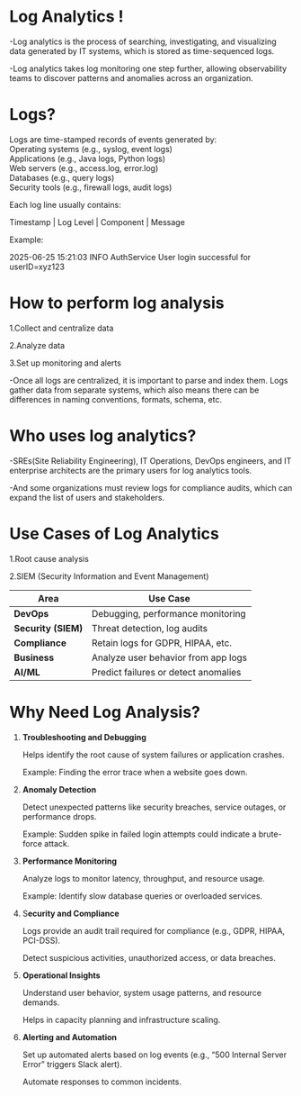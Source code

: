 # Log Analytics !

-Log analytics is the process of searching, investigating, and visualizing data generated by IT systems, which is stored as time-sequenced logs. 

-Log analytics takes log monitoring one step further, allowing observability teams to discover patterns and anomalies across an organization. 

# Logs?
Logs are time-stamped records of events generated by:   
   Operating systems (e.g., syslog, event logs)   
   Applications (e.g., Java logs, Python logs)      
   Web servers (e.g., access.log, error.log)      
   Databases (e.g., query logs)      
   Security tools (e.g., firewall logs, audit logs)

Each log line usually contains:

Timestamp | Log Level | Component | Message

Example:

2025-06-25 15:21:03 INFO AuthService User login successful for userID=xyz123
# How to perform log analysis

1.Collect and centralize data

2.Analyze data

3.Set up monitoring and alerts

-Once all logs are centralized, it is important to parse and index them. Logs gather data from separate systems, which also means there can be differences in naming conventions, formats, schema, etc.

# Who uses log analytics?

-SREs(Site Reliability Engineering), IT Operations, DevOps engineers, and IT enterprise architects are the primary users for log analytics tools. 

-And some organizations must review logs for compliance audits, which can expand the list of users and stakeholders.
# Use Cases of Log Analytics
1.Root cause analysis

2.SIEM (Security Information and Event Management)

| Area                | Use Case                             |
| ------------------- | ------------------------------------ |
| **DevOps**          | Debugging, performance monitoring    |
| **Security (SIEM)** | Threat detection, log audits         |
| **Compliance**      | Retain logs for GDPR, HIPAA, etc.    |
| **Business**        | Analyze user behavior from app logs  |
| **AI/ML**           | Predict failures or detect anomalies |

# Why Need Log Analysis?
1. **Troubleshooting and Debugging**

    Helps identify the root cause of system failures or application crashes.

    Example: Finding the error trace when a website goes down.

2. **Anomaly Detection**

    Detect unexpected patterns like security breaches, service outages, or performance drops.

    Example: Sudden spike in failed login attempts could indicate a brute-force attack.

3. **Performance Monitoring**

    Analyze logs to monitor latency, throughput, and resource usage.

    Example: Identify slow database queries or overloaded services.

4. S**ecurity and Compliance**

    Logs provide an audit trail required for compliance (e.g., GDPR, HIPAA, PCI-DSS).

    Detect suspicious activities, unauthorized access, or data breaches.

5. **Operational Insights**

    Understand user behavior, system usage patterns, and resource demands.

    Helps in capacity planning and infrastructure scaling.

6. **Alerting and Automation**

    Set up automated alerts based on log events (e.g., “500 Internal Server Error” triggers Slack alert).

    Automate responses to common incidents.
    